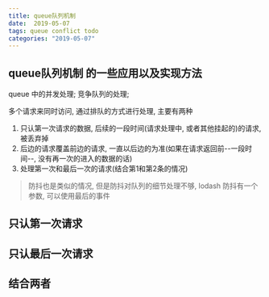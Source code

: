 ```yaml
---
title: queue队列机制
date:  2019-05-07
tags: queue conflict todo
categories: "2019-05-07"
---
```


## queue队列机制 的一些应用以及实现方法

queue 中的并发处理;
竞争队列的处理;

多个请求来同时访问, 通过排队的方式进行处理, 主要有两种

1. 只认第一次请求的数据, 后续的一段时间(请求处理中, 或者其他挂起的)的请求, 被丢弃掉
2. 后边的请求覆盖前边的请求, 一直以后边的为准(如果在请求返回前--一段时间--, 没有再一次的进入的数据的话)
3. 处理第一次和最后一次的请求(结合第1和第2条的情况)

> 防抖也是类似的情况, 但是防抖对队列的细节处理不够, lodash 防抖有一个参数, 可以使用最后的事件

## 只认第一次请求

## 只认最后一次请求

## 结合两者
